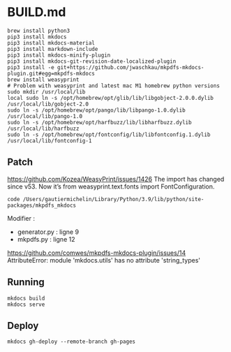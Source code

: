 # BUILD.md

```
brew install python3
pip3 install mkdocs
pip3 install mkdocs-material
pip3 install markdown-include
pip3 install mkdocs-minify-plugin
pip3 install mkdocs-git-revision-date-localized-plugin
pip3 install -e git+https://github.com/jwaschkau/mkpdfs-mkdocs-plugin.git#egg=mkpdfs-mkdocs
brew install weasyprint
# Problem with weasyprint and latest mac M1 homebrew python versions
sudo mkdir /usr/local/lib
local sudo ln -s /opt/homebrew/opt/glib/lib/libgobject-2.0.0.dylib /usr/local/lib/gobject-2.0
sudo ln -s /opt/homebrew/opt/pango/lib/libpango-1.0.dylib /usr/local/lib/pango-1.0
sudo ln -s /opt/homebrew/opt/harfbuzz/lib/libharfbuzz.dylib /usr/local/lib/harfbuzz
sudo ln -s /opt/homebrew/opt/fontconfig/lib/libfontconfig.1.dylib /usr/local/lib/fontconfig-1
````

## Patch

https://github.com/Kozea/WeasyPrint/issues/1426
The import has changed since v53. Now it’s from weasyprint.text.fonts import FontConfiguration.

```
code /Users/gautiermichelin/Library/Python/3.9/lib/python/site-packages/mkpdfs_mkdocs
```

Modifier :

- generator.py : ligne 9
- mkpdfs.py : ligne 12


https://github.com/comwes/mkpdfs-mkdocs-plugin/issues/14
AttributeError: module 'mkdocs.utils' has no attribute 'string_types'

## Running

```
mkdocs build
mkdocs serve
```

## Deploy
```
mkdocs gh-deploy --remote-branch gh-pages
```